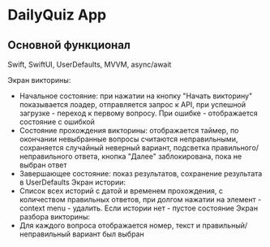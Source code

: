 # DailyQuiz App

## Основной функционал

Swift, SwiftUI, UserDefaults, MVVM, async/await

Экран викторины:
- Начальное состояние: при нажатии на кнопку "Начать викторину" показывается лоадер, отправляется запрос к API, при успешной загрузке - переход к первому вопросу. При ошибке - отображается состояние с ошибкой
- Состояние прохождения викторины: отображается таймер, по окончании невыбранные вопросы считаются неправильными, сохраняется случайный неверный вариант, подсветка правильного/неправильного ответа, кнопка "Далее" заблокирована, пока не выбран ответ
- Завершающее состояние: показ результатов, сохранение результата в UserDefaults
Экран истории:
- Список всех историй с датой и временем прохождения, с количеством правильных ответов, при долгом нажатии на элемент - context menu - удалить. Если истории нет - пустое состояние
Экран разбора викторины:
- Для каждого вопроса отображается номер, текст и правильный/неправильный вариант был выбран
